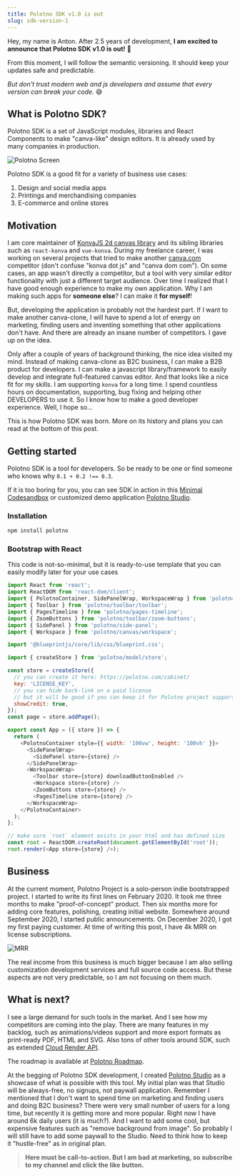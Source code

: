 ```yaml
---
title: Polotno SDK v1.0 is out
slug: sdk-version-1
---
```


Hey, my name is Anton. After 2.5 years of development, **I am excited to announce that Polotno SDK v1.0 is out!** 🎉

From this moment, I will follow the semantic versioning. It should keep your updates safe and predictable.

_But don't trust modern web and js developers and assume that every version can break your code._ 😅

## What is Polotno SDK?

Polotno SDK is a set of JavaScript modules, libraries and React Components to make "canva-like" design editors. It is already used by many companies in production.

![Polotno Screen](/2022-09-23/polotno-demo.jpg)

Polotno SDK is a good fit for a variety of business use cases:

1. Design and social media apps
2. Printings and merchandising companies
3. E-commerce and online stores

## Motivation

I am core maintainer of [KonvaJS 2d canvas library](https://konvajs.org/) and its sibling libraries such as `react-konva` and `vue-konva`. During my freelance career, I was working on several projects that tried to make another [canva.com](https://www.canva.com/) competitor (don't confuse "konva dot js" and "canva dom com"). On some cases, an app wasn't directly a competitor, but a tool with very similar editor functionality with just a different target audience. Over time I realized that I have good enough experience to make my own application. Why I am making such apps for **someone else**? I can make it **for myself**!

But, developing the application is probably not the hardest part. If I want to make another canva-clone, I will have to spend a lot of energy on marketing, finding users and inventing something that other applications don't have. And there are already an insane number of competitors. I gave up on the idea.

Only after a couple of years of background thinking, the nice idea visited my mind. Instead of making canva-clone as B2C business, I can make a B2B product for developers. I can make a javascript library/framework to easily develop and integrate full-featured canvas editor. And that looks like a nice fit for my skills. I am supporting `konva` for a long time. I spend countless hours on documentation, supporting, bug fixing and helping other DEVELOPERS to use it. So I know how to make a good developer experience. Well, I hope so...

This is how Polotno SDK was born. More on its history and plans you can read at the bottom of this post.

## Getting started

Polotno SDK is a tool for developers. So be ready to be one or find someone who knows why `0.1 + 0.2 !== 0.3`.

If it is too boring for you, you can see SDK in action in this [Minimal Codesandbox](https://codesandbox.io/s/github/polotno-project/polotno-site/tree/source/examples/polotno-demo?from-embed) or customized demo application [Polotno Studio](https://studio.polotno.com).

### Installation

```bash
npm install polotno
```

### Bootstrap with React

This code is not-so-minimal, but it is ready-to-use template that you can easily modify later for your use cases

```js
import React from 'react';
import ReactDOM from 'react-dom/client';
import { PolotnoContainer, SidePanelWrap, WorkspaceWrap } from 'polotno';
import { Toolbar } from 'polotno/toolbar/toolbar';
import { PagesTimeline } from 'polotno/pages-timeline';
import { ZoomButtons } from 'polotno/toolbar/zoom-buttons';
import { SidePanel } from 'polotno/side-panel';
import { Workspace } from 'polotno/canvas/workspace';

import '@blueprintjs/core/lib/css/blueprint.css';

import { createStore } from 'polotno/model/store';

const store = createStore({
  // you can create it here: https://polotno.com/cabinet/
  key: 'LICENSE_KEY',
  // you can hide back-link on a paid license
  // but it will be good if you can keep it for Polotno project support
  showCredit: true,
});
const page = store.addPage();

export const App = ({ store }) => {
  return (
    <PolotnoContainer style={{ width: '100vw', height: '100vh' }}>
      <SidePanelWrap>
        <SidePanel store={store} />
      </SidePanelWrap>
      <WorkspaceWrap>
        <Toolbar store={store} downloadButtonEnabled />
        <Workspace store={store} />
        <ZoomButtons store={store} />
        <PagesTimeline store={store} />
      </WorkspaceWrap>
    </PolotnoContainer>
  );
};

// make sure `root` element exists in your html and has defined size
const root = ReactDOM.createRoot(document.getElementById('root'));
root.render(<App store={store} />);
```

## Business

At the current moment, Polotno Project is a solo-person indie bootstrapped project. I started to write its first lines on February 2020. It took me three months to make "proof-of-concept" product. Then six months more for adding core features, polishing, creating initial website. Somewhere around September 2020, I started public announcements. On December 2020, I got my first paying customer. At time of writing this post, I have 4k MRR on license subscriptions.

![MRR](/2022-09-23/mrr.png)

The real income from this business is much bigger because I am also selling customization development services and full source code access. But these aspects are not very predictable, so I am not focusing on them much.

## What is next?

I see a large demand for such tools in the market. And I see how my competitors are coming into the play. There are many features in my backlog, such as animations/videos support and more export formats as print-ready PDF, HTML and SVG. Also tons of other tools around SDK, such as extended [Cloud Render API](/docs/cloud-render).

The roadmap is available at [Polotno Roadmap](https://github.com/polotno-project/polotno-board/projects/1).

At the begging of Polotno SDK development, I created [Polotno Studio](https://studio.polotno.com) as a showcase of what is possible with this tool. My initial plan was that Studio will be always-free, no signups, not paywall application. Remember I mentioned that I don't want to spend time on marketing and finding users and doing B2C business? There were very small number of users for a long time, but recently it is getting more and more popular. Right now I have around 6k daily users (it is much?). And I want to add some cool, but expensive features such as "remove background from image". So probably I will still have to add some paywall to the Studio. Need to think how to keep it "hustle-free" as in original plan.

> **Here must be call-to-action. But I am bad at marketing, so subscribe to my channel and click the like button.**

<!-- Have a feedback? Please share it on my tweeter: -->

